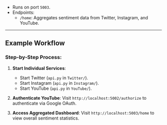 - Runs on port `5003`.
- Endpoints:
  - `/home`: Aggregates sentiment data from Twitter, Instagram, and YouTube.

---

## Example Workflow

### Step-by-Step Process:

1. **Start Individual Services**:
    - Start Twitter (`api.py` in `Twitter/`).
    - Start Instagram (`api.py` in `Instagram/`).
    - Start YouTube (`api.py` in `YouTube/`).

2. **Authenticate YouTube**:
    Visit `http://localhost:5002/authorize` to authenticate via Google OAuth.

3. **Access Aggregated Dashboard**:
    Visit `http://localhost:5003/home` to view overall sentiment statistics.
